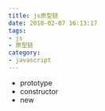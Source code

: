 ```yaml
---
title: js原型链
date: 2018-02-07 16:13:17
tags:
- js
- 原型链
category: 
- javascript
---
```


- prototype
- constructor
- new

